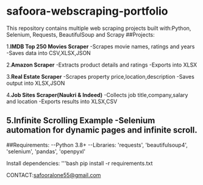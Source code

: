 # safoora-webscraping-portfolio
This repository contains multiple web scraping projects built with:Python, Selenium, Requests, BeautifulSoup and Scrapy
##Projects:

1.**IMDB Top 250 Movies Scraper**
-Scrapes movie names, ratings and years
-Saves data into CSV,XLSX,JSON 

2.**Amazon Scraper**
-Extracts product details and ratings
-Exports into XLSX

3.**Real Estate Scraper**
-Scrapes property price,location,description
-Saves output into XLSX,JSON

4.**Job Sites Scraper(Naukri & Indeed)**
-Collects job title,company,salary and location
-Exports results into XLSX,CSV

5.**Infinite Scrolling Example**
-Selenium automation for dynamic pages and infinite scroll.
-----
##Requirements:
--Python 3.8+
--Libraries: 'requests', 'beautifulsoup4', 'selenium', 'pandas', 'openpyxl'

Install dependencies:
'''bash
pip install -r requirements.txt

CONTACT:safooralone55@gmail.com





